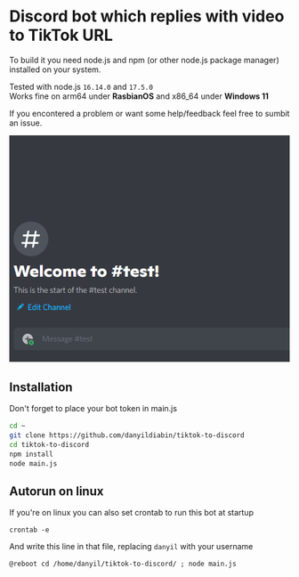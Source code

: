 # Discord bot which replies with video to TikTok URL
To build it you need node.js and npm (or other node.js package manager) installed on your system.

Tested with node.js `16.14.0` and `17.5.0`  
Works fine on arm64 under **RasbianOS** and x86_64 under **Windows 11**

If you encontered a problem or want some help/feedback feel free to sumbit an issue.

![Bot in action](preview.gif)

Installation 
---
Don't forget to place your bot token in main.js
```bash
cd ~
git clone https://github.com/danyildiabin/tiktok-to-discord
cd tiktok-to-discord
npm install
node main.js
```

Autorun on linux
---
If you're on linux you can also set crontab to run this bot at startup
```
crontab -e
```
And write this line in that file, replacing `danyil` with your username
```
@reboot cd /home/danyil/tiktok-to-discord/ ; node main.js
```
